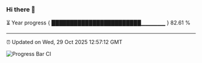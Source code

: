 ### Hi there 👋

⏳ Year progress { ████████████████████████▁▁▁▁▁▁ } 82.61 %

---

⏰ Updated on Wed, 29 Oct 2025 12:57:12 GMT

![Progress Bar CI](https://github.com/DhruviPatel157/GitHub-Actions-Demo/workflows/Progress%20Bar%20CI/badge.svg)
